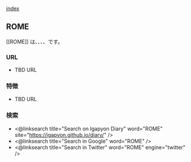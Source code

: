 [index](https://igapyon.github.io/diary/keyword/index.html)

## ROME

[[ROME]] は、、、、です。

### URL

* TBD URL

### 特徴

* TBD URL

### 検索

* <@linksearch title="Search on Igapyon Diary" word="ROME" site="https://igapyon.github.io/diary/" />
* <@linksearch title="Search in Google" word="ROME" />
* <@linksearch title="Search in Twitter" word="ROME" engine="twitter" />

